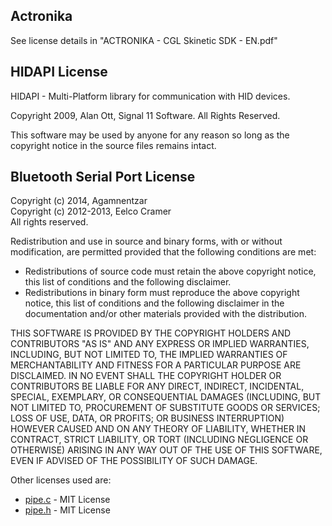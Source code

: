## Actronika

See license details in "ACTRONIKA - CGL Skinetic SDK - EN.pdf"

## HIDAPI License

HIDAPI - Multi-Platform library for communication with HID devices.

Copyright 2009, Alan Ott, Signal 11 Software.
All Rights Reserved.
 
This software may be used by anyone for any reason so long as the copyright notice in the source files remains intact.
 
 
## Bluetooth Serial Port License

Copyright (c) 2014, Agamnentzar  
Copyright (c) 2012-2013, Eelco Cramer  
All rights reserved.

Redistribution and use in source and binary forms, with or without modification, are permitted provided that the following conditions are met:

* Redistributions of source code must retain the above copyright notice, this list of conditions and the following disclaimer.
* Redistributions in binary form must reproduce the above copyright notice, this list of conditions and the following disclaimer in the documentation and/or other materials provided with the distribution.

THIS SOFTWARE IS PROVIDED BY THE COPYRIGHT HOLDERS AND CONTRIBUTORS "AS IS" AND ANY EXPRESS OR IMPLIED WARRANTIES, INCLUDING, BUT NOT LIMITED TO, THE IMPLIED WARRANTIES OF MERCHANTABILITY AND FITNESS FOR A PARTICULAR PURPOSE ARE DISCLAIMED. IN NO EVENT SHALL THE COPYRIGHT HOLDER OR CONTRIBUTORS BE LIABLE FOR ANY DIRECT, INDIRECT, INCIDENTAL, SPECIAL, EXEMPLARY, OR CONSEQUENTIAL DAMAGES (INCLUDING, BUT NOT LIMITED TO, PROCUREMENT OF SUBSTITUTE GOODS OR SERVICES; LOSS OF USE, DATA, OR PROFITS; OR BUSINESS INTERRUPTION) HOWEVER CAUSED AND ON ANY THEORY OF LIABILITY, WHETHER IN CONTRACT, STRICT LIABILITY, OR TORT (INCLUDING NEGLIGENCE OR OTHERWISE) ARISING IN ANY WAY OUT OF THE USE OF THIS SOFTWARE, EVEN IF ADVISED OF THE POSSIBILITY OF SUCH DAMAGE.

Other licenses used are:

* [pipe.c](https://github.com/wowus/pipe) - MIT License 
* [pipe.h](https://github.com/wowus/pipe) - MIT License
